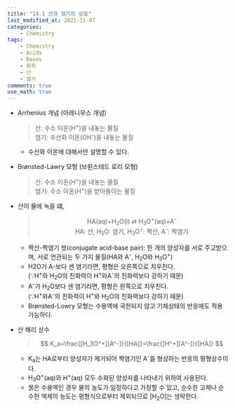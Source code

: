 ```yaml
---
title: "14.1 산과 염기의 성질"
last_modified_at: 2021-11-07
categories:
    - Chemistry
tags:
    - Chemistry
    - Acids
    - Bases
    - 화학
    - 산
    - 염기
comments: true
use_math: true
---
```


- Arrhenius 개념 (아레니우스 개념)
    > 산: 수소 이온(H<sup>+</sup>)을 내놓는 물질\
    > 염기: 수산화 이온(OH<sup>-</sup>)을 내놓는 물질
    - 수산화 이온에 대해서만 설명할 수 있다.

- Brønsted-Lawry 모형 (브뢴스테드 로리 모형)
    > 산: 수소 이온(H<sup>+</sup>)을 내놓는 물질\
    > 염기: 수소 이온(H<sup>+</sup>)을 받아들이는 물질
- 산이 물에 녹을 떄,
    ><center>HA(aq)+H<sub>2</sub>O(l) ⇄ H<sub>3</sub>O<sup>+</sup>(aq)+A<sup>-</sup></center>
    ><center> HA: 산, H<sub>2</sub>O: 염기, H<sub>3</sub>O<sup>+</sup>: 짝산, A<sup>-</sup>: 짝염기 </center>
    - 짝산-짝염기 쌍(conjugate acid-base pair): 한 개의 양성자를 서로 주고받으며, 서로 연관되는 두 가지 물질(HA와 A<sup>-</sup>, H<sub>2</sub>O와 H<sub>3</sub>O<sup>+</sup>)
    - H2O가 A-보다 센 염기라면, 평형은 오른쪽으로 치우친다.\
	(∵H<sup>+</sup>와 H<sub>2</sub>O의 친화력이 H<sup>+</sup>와A<sup>-</sup>의 친화력보다 강하기 때문)
	- A<sup>-</sup>가 H<sub>2</sub>O보다 센 염기라면, 평형은 왼쪽으로 치우친다.\
	(∵H<sup>+</sup>와A<sup>-</sup>의 친화력이 H<sup>+</sup>와 H<sub>2</sub>O의 친화력보다 강하기 때문)
	- Brønsted-Lowry 모형는 수용액에 국한되지 않고 기체상태의 반응에도 적용 가능하다.

- 산 해리 상수
    > $$ K_a=\frac{[H_3O^+][A^-]}{[HA]}=\frac{[H^+][A^-]}{[HA]} $$
    - K<sub>a</sub>는 HA로부터 양성자가 제거되어 짝염기인 A<sup>-</sup>를 형성하는 반응의 평형상수이다.
	- H<sub>3</sub>O<sup>+</sup>(aq)와 H<sup>+</sup>(aq) 모두 수화된 양성자를 나타내기 위하여 사용된다.
	- 묽은 수용액인 경우 물의 농도가 일정하다고 가정할 수 있고, 순수한 고체나 순수한 액체의 농도는 평형식으로부터 제외되므로 [H<sub>2</sub>O]는 생략한다.
